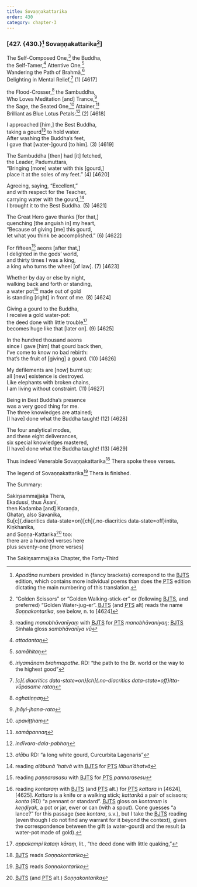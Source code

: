 ```yaml
---
title: Sovaṇṇakattarika
order: 430
category: chapter-3
---
```


### \[427. {430.}[^1] Sovaṇṇakattarika[^2]\]

The Self-Composed One,[^3] the Buddha,  
the Self-Tamer,[^4] Attentive One,[^5]  
Wandering the Path of Brahmā,[^6]  
Delighting in Mental Relief,[^7] (1) \[4617\]

the Flood-Crosser,[^8] the Sambuddha,  
Who Loves Meditation \[and\] Trance,[^9]  
the Sage, the Seated One,[^10] Attainer,[^11]  
Brilliant as Blue Lotus Petals:[^12] (2) \[4618\]

I approached \[him,\] the Best Buddha,  
taking a gourd[^13] to hold water.  
After washing the Buddha’s feet,  
I gave that \[water-\]gourd \[to him\]. (3) \[4619\]

The Sambuddha \[then\] had \[it\] fetched,  
the Leader, Padumuttara,  
“Bringing \[more\] water with this \[gourd,\]  
place it at the soles of my feet.” (4) \[4620\]

Agreeing, saying, “Excellent,”  
and with respect for the Teacher,  
carrying water with the gourd,[^14]  
I brought it to the Best Buddha. (5) \[4621\]

The Great Hero gave thanks \[for that,\]  
quenching \[the anguish in\] my heart,  
“Because of giving \[me\] this gourd,  
let what you think be accomplished.” (6) \[4622\]

For fifteen[^15] aeons \[after that,\]  
I delighted in the gods’ world,  
and thirty times I was a king,  
a king who turns the wheel \[of law\]. (7) \[4623\]

Whether by day or else by night,  
walking back and forth or standing,  
a water pot[^16] made out of gold  
is standing \[right\] in front of me. (8) \[4624\]

Giving a gourd to the Buddha,  
I receive a gold water-pot:  
the deed done with little trouble[^17]  
becomes huge like that \[later on\]. (9) \[4625\]

In the hundred thousand aeons  
since I gave \[him\] that gourd back then,  
I’ve come to know no bad rebirth:  
that’s the fruit of \[giving\] a gourd. (10) \[4626\]

My defilements are \[now\] burnt up;  
all \[new\] existence is destroyed.  
Like elephants with broken chains,  
I am living without constraint. (11) \[4627\]

Being in Best Buddha’s presence  
was a very good thing for me.  
The three knowledges are attained;  
\[I have\] done what the Buddha taught! (12) \[4628\]

The four analytical modes,  
and these eight deliverances,  
six special knowledges mastered,  
\[I have\] done what the Buddha taught! (13) \[4629\]

Thus indeed Venerable Sovaṇṇakattarika[^18] Thera spoke these verses.

The legend of Sovaṇṇakattarika[^19] Thera is finished.

The Summary:

Sakiŋsammajjaka Thera,  
Ekadussī, thus Āsanī,  
then Kadamba \[and\] Koraṇḍa,  
Ghataŋ, also Savanika,  
Su[c]{.diacritics data-state=on}[ch]{.no-diacritics data-state=off}intita, Kiṇkhanika,  
and Soṇṇa-Kattarika[^20] too:  
there are a hundred verses here  
plus seventy-one \[more verses\]

The Sakiŋsammajjaka Chapter, the Forty-Third

[^1]: *Apadāna* numbers provided in {fancy brackets} correspond to the <abbr title="Buddha Jayanthi Tripitaka Series">BJTS</abbr> edition, which contains more individual poems than does the <abbr title="Pali Text Society">PTS</abbr> edition dictating the main numbering of this translation.

[^2]: “Golden Scissors” or “Golden Walking-stick-er” or (following <abbr title="Buddha Jayanthi Tripitaka Series">BJTS</abbr>, and preferred) “Golden Water-jug-er”. <abbr title="Buddha Jayanthi Tripitaka Series">BJTS</abbr> (and <abbr title="Pali Text Society">PTS</abbr> alt) reads the name *Soṇṇakontarika*, see below, n. to \[4624\]

[^3]: reading *manobhāvanīyaṃ* with <abbr title="Buddha Jayanthi Tripitaka Series">BJTS</abbr> for <abbr title="Pali Text Society">PTS</abbr> *manobhāvaniyaŋ*; <abbr title="Buddha Jayanthi Tripitaka Series">BJTS</abbr> Sinhala gloss *sambhāvanīya vū*

[^4]: *attadantaŋ*

[^5]: *samāhitaŋ*

[^6]: *iriyamānam brahmapathe*. RD: “the path to the Br. world or the way to the highest good”

[^7]: *[c]{.diacritics data-state=on}[ch]{.no-diacritics data-state=off}itta-vūpasame rataŋ*

[^8]: *oghatiṇṇaŋ*

[^9]: *jhāyi-jhana-rata*

[^10]: *upaviṭṭhaṃ*

[^11]: *samāpannaŋ*

[^12]: *indīvara-dala-pabhaŋ*

[^13]: *alābu* RD: “a long white gourd, Curcurbita Lagenaris”

[^14]: reading *alābunā ‘hatvā* with <abbr title="Buddha Jayanthi Tripitaka Series">BJTS</abbr> for <abbr title="Pali Text Society">PTS</abbr> *lābun’āhatvā*

[^15]: reading *paṇṇarasasu* with <abbr title="Buddha Jayanthi Tripitaka Series">BJTS</abbr> for <abbr title="Pali Text Society">PTS</abbr> *pannarasesu*

[^16]: reading *kontaraṃ* with <abbr title="Buddha Jayanthi Tripitaka Series">BJTS</abbr> (and <abbr title="Pali Text Society">PTS</abbr> alt.) for <abbr title="Pali Text Society">PTS</abbr> *kattara* in \[4624\], \[4625\]*. Kattara* is a knife or a walking stick; *kattarikā* a pair of scissors; *konta* (RD) “a pennant or standard”. <abbr title="Buddha Jayanthi Tripitaka Series">BJTS</abbr> gloss on *kontaraṃ* is *keṇḍiyak*, a pot or jar, ewer or can (with a spout). Cone guesses “a lance?” for this passage (see *kontara*, s.v.), but I take the <abbr title="Buddha Jayanthi Tripitaka Series">BJTS</abbr> reading (even though I do not find any warrant for it beyond the context), given the correspondence between the gift (a water-gourd) and the result (a water-pot made of gold).

[^17]: *appakampi kataṃ kāraṃ*, lit., “the deed done with little quaking,”

[^18]: <abbr title="Buddha Jayanthi Tripitaka Series">BJTS</abbr> reads *Soṇṇakontarika*

[^19]: <abbr title="Buddha Jayanthi Tripitaka Series">BJTS</abbr> reads *Soṇṇakontarika*

[^20]: <abbr title="Buddha Jayanthi Tripitaka Series">BJTS</abbr> (and <abbr title="Pali Text Society">PTS</abbr> alt.) *Soṇṇakontarika*
